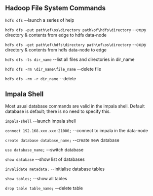 ## Hadoop File System Commands

`hdfs dfs`  --launch a series of help

`hdfs dfs -put path\of\os\directory path\of\hdfs\directory` --copy directory & contents from edge to hdfs data-node

`hdfs dfs -get path\of\hdfs\directory path\of\os\directory` --copy directory & contents from hdfs data-node to edge

`hdfs dfs -ls dir_name` --list all files and directories in dir_name

`hdfs dfs -rm \dir_name\file_name`  --delete file

`hdfs dfs -rm -r dir_name`  --delete 


## Impala Shell
Most usual database commands are valid in the impala shell. 
Default database is default; there is no need to specify this.

`impala-shell`  --launch impala shell

`connect 192.168.xxx.xxx:21000;`  --connect to impala in the data-node

`create database database_name;` --create new database

`use database_name;` --switch database

`show database` --show list of databases

`invalidate metadata;`  --initialise database tables

`show tables;`  --show all tables

`drop table table_name;` --delete table
